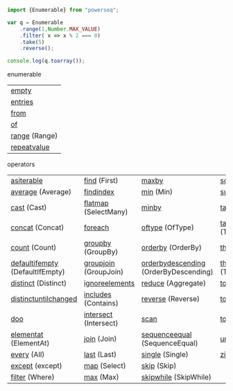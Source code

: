 
```javascript
import {Enumerable} from "powerseq";

var q = Enumerable
    .range(1,Number.MAX_VALUE)
    .filter( x => x % 2 === 0)
    .take(5)
    .reverse();

console.log(q.toarray());
```

enumerable
<table><tr><td><span><a class="tooltip" href="https://github.com/marcinnajder/powerseq/tree/master/test/enumerable/empty.ts" >empty</a> </span></td></tr><tr><td><span><a class="tooltip" href="https://github.com/marcinnajder/powerseq/tree/master/test/enumerable/entries.ts" >entries</a> </span></td></tr><tr><td><span><a class="tooltip" href="https://github.com/marcinnajder/powerseq/tree/master/test/enumerable/from.ts" >from</a> </span></td></tr><tr><td><span><a class="tooltip" href="https://github.com/marcinnajder/powerseq/tree/master/test/enumerable/of.ts" >of</a> </span></td></tr><tr><td><span><a class="tooltip" href="https://github.com/marcinnajder/powerseq/tree/master/test/enumerable/range.ts" >range</a> (Range)</span></td></tr><tr><td><span><a class="tooltip" href="https://github.com/marcinnajder/powerseq/tree/master/test/enumerable/repeatvalue.ts" >repeatvalue</a> </span></td></tr></table>

operators
<table><tr><td><span><a class="tooltip" href="https://github.com/marcinnajder/powerseq/tree/master/test/operators/asiterable.ts" >asiterable</a> </span></td><td><span><a class="tooltip" href="https://github.com/marcinnajder/powerseq/tree/master/test/operators/find.ts" >find</a> (First)</span></td><td><span><a class="tooltip" href="https://github.com/marcinnajder/powerseq/tree/master/test/operators/maxby.ts" >maxby</a> </span></td><td><span><a class="tooltip" href="https://github.com/marcinnajder/powerseq/tree/master/test/operators/some.ts" >some</a> (Any)</span></td></tr><tr><td><span><a class="tooltip" href="https://github.com/marcinnajder/powerseq/tree/master/test/operators/average.ts" title=" average([1, 2, 3, 4]) -> 2.5&#013; average(['a', 'aa', 'aaa'], s => s.length) -> 2">average</a> (Average)</span></td><td><span><a class="tooltip" href="https://github.com/marcinnajder/powerseq/tree/master/test/operators/findindex.ts" >findindex</a> </span></td><td><span><a class="tooltip" href="https://github.com/marcinnajder/powerseq/tree/master/test/operators/min.ts" >min</a> (Min)</span></td><td><span><a class="tooltip" href="https://github.com/marcinnajder/powerseq/tree/master/test/operators/sum.ts" >sum</a> (Sum)</span></td></tr><tr><td><span><a class="tooltip" href="https://github.com/marcinnajder/powerseq/tree/master/test/operators/cast.ts" >cast</a> (Cast)</span></td><td><span><a class="tooltip" href="https://github.com/marcinnajder/powerseq/tree/master/test/operators/flatmap.ts" >flatmap</a> (SelectMany)</span></td><td><span><a class="tooltip" href="https://github.com/marcinnajder/powerseq/tree/master/test/operators/minby.ts" >minby</a> </span></td><td><span><a class="tooltip" href="https://github.com/marcinnajder/powerseq/tree/master/test/operators/take.ts" >take</a> (Take)</span></td></tr><tr><td><span><a class="tooltip" href="https://github.com/marcinnajder/powerseq/tree/master/test/operators/concat.ts" title=" concat([1, 2], [3, 5], [6]) -> [1,2,3,5,6]">concat</a> (Concat)</span></td><td><span><a class="tooltip" href="https://github.com/marcinnajder/powerseq/tree/master/test/operators/foreach.ts" >foreach</a> </span></td><td><span><a class="tooltip" href="https://github.com/marcinnajder/powerseq/tree/master/test/operators/oftype.ts" >oftype</a> (OfType)</span></td><td><span><a class="tooltip" href="https://github.com/marcinnajder/powerseq/tree/master/test/operators/takewhile.ts" >takewhile</a> (TakeWhile)</span></td></tr><tr><td><span><a class="tooltip" href="https://github.com/marcinnajder/powerseq/tree/master/test/operators/count.ts" title=" count([2, 2, 2]) -> 3&#013; count([2, 4, 6], x => x > 2) -> 2">count</a> (Count)</span></td><td><span><a class="tooltip" href="https://github.com/marcinnajder/powerseq/tree/master/test/operators/groupby.ts" >groupby</a> (GroupBy)</span></td><td><span><a class="tooltip" href="https://github.com/marcinnajder/powerseq/tree/master/test/operators/orderby.ts" >orderby</a> (OrderBy)</span></td><td><span><a class="tooltip" href="https://github.com/marcinnajder/powerseq/tree/master/test/operators/thenby.ts" >thenby</a> (ThenBy)</span></td></tr><tr><td><span><a class="tooltip" href="https://github.com/marcinnajder/powerseq/tree/master/test/operators/defaultifempty.ts" title=" defaultifempty([1, 2, 3]) -> [1,2,3]&#013; defaultifempty([]) -> [undefined]&#013; defaultifempty([], 10) -> [10]">defaultifempty</a> (DefaultIfEmpty)</span></td><td><span><a class="tooltip" href="https://github.com/marcinnajder/powerseq/tree/master/test/operators/groupjoin.ts" >groupjoin</a> (GroupJoin)</span></td><td><span><a class="tooltip" href="https://github.com/marcinnajder/powerseq/tree/master/test/operators/orderbydescending.ts" >orderbydescending</a> (OrderByDescending)</span></td><td><span><a class="tooltip" href="https://github.com/marcinnajder/powerseq/tree/master/test/operators/thenbydescending.ts" >thenbydescending</a> (ThenByDescending)</span></td></tr><tr><td><span><a class="tooltip" href="https://github.com/marcinnajder/powerseq/tree/master/test/operators/distinct.ts" title=" distinct([1, 2, 1, 3, 2]) -> [1,2,3]&#013; distinct(['a', 'aa', 'ab', 'abc'], x => x.length) -> ['a','aa','abc']">distinct</a> (Distinct)</span></td><td><span><a class="tooltip" href="https://github.com/marcinnajder/powerseq/tree/master/test/operators/ignoreelements.ts" >ignoreelements</a> </span></td><td><span><a class="tooltip" href="https://github.com/marcinnajder/powerseq/tree/master/test/operators/reduce.ts" >reduce</a> (Aggregate)</span></td><td><span><a class="tooltip" href="https://github.com/marcinnajder/powerseq/tree/master/test/operators/toarray.ts" >toarray</a> (ToArray)</span></td></tr><tr><td><span><a class="tooltip" href="https://github.com/marcinnajder/powerseq/tree/master/test/operators/distinctuntilchanged.ts" title=" distinctuntilchanged([1, 1, 2, 2, 2, 1, 3, 3]) -> [1,2,1,3]">distinctuntilchanged</a> </span></td><td><span><a class="tooltip" href="https://github.com/marcinnajder/powerseq/tree/master/test/operators/includes.ts" >includes</a> (Contains)</span></td><td><span><a class="tooltip" href="https://github.com/marcinnajder/powerseq/tree/master/test/operators/reverse.ts" >reverse</a> (Reverse)</span></td><td><span><a class="tooltip" href="https://github.com/marcinnajder/powerseq/tree/master/test/operators/tomap.ts" >tomap</a> </span></td></tr><tr><td><span><a class="tooltip" href="https://github.com/marcinnajder/powerseq/tree/master/test/operators/doo.ts" >doo</a> </span></td><td><span><a class="tooltip" href="https://github.com/marcinnajder/powerseq/tree/master/test/operators/intersect.ts" >intersect</a> (Intersect)</span></td><td><span><a class="tooltip" href="https://github.com/marcinnajder/powerseq/tree/master/test/operators/scan.ts" >scan</a> </span></td><td><span><a class="tooltip" href="https://github.com/marcinnajder/powerseq/tree/master/test/operators/toobject.ts" >toobject</a> </span></td></tr><tr><td><span><a class="tooltip" href="https://github.com/marcinnajder/powerseq/tree/master/test/operators/elementat.ts" title=" elementat([1, 2, 12, 15], 2) -> 12&#013; elementat([1, 2, 12, 15], 20) -> undefined">elementat</a> (ElementAt)</span></td><td><span><a class="tooltip" href="https://github.com/marcinnajder/powerseq/tree/master/test/operators/join.ts" >join</a> (Join)</span></td><td><span><a class="tooltip" href="https://github.com/marcinnajder/powerseq/tree/master/test/operators/sequenceequal.ts" >sequenceequal</a> (SequenceEqual)</span></td><td><span><a class="tooltip" href="https://github.com/marcinnajder/powerseq/tree/master/test/operators/union.ts" >union</a> (Union)</span></td></tr><tr><td><span><a class="tooltip" href="https://github.com/marcinnajder/powerseq/tree/master/test/operators/every.ts" title=" every([1, 2, 12, 15], x => x > 0) -> true&#013; every([1, 2, 12, 15], x => x < 10) -> false">every</a> (All)</span></td><td><span><a class="tooltip" href="https://github.com/marcinnajder/powerseq/tree/master/test/operators/last.ts" >last</a> (Last)</span></td><td><span><a class="tooltip" href="https://github.com/marcinnajder/powerseq/tree/master/test/operators/single.ts" >single</a> (Single)</span></td><td><span><a class="tooltip" href="https://github.com/marcinnajder/powerseq/tree/master/test/operators/zip.ts" >zip</a> (Zip)</span></td></tr><tr><td><span><a class="tooltip" href="https://github.com/marcinnajder/powerseq/tree/master/test/operators/except.ts" title=" except([1, 2, 2, 3, 4], [2, 3]) -> [1,4]&#013; except(['a', 'b', 'ba', 'xde'], ['poc'], x => x.length) -> ['a','ba']">except</a> (except)</span></td><td><span><a class="tooltip" href="https://github.com/marcinnajder/powerseq/tree/master/test/operators/map.ts" >map</a> (Select)</span></td><td><span><a class="tooltip" href="https://github.com/marcinnajder/powerseq/tree/master/test/operators/skip.ts" >skip</a> (Skip)</span></td></tr><tr><td><span><a class="tooltip" href="https://github.com/marcinnajder/powerseq/tree/master/test/operators/filter.ts" title=" filter([1, 2, 2, 3, 4], x => x > 2) -> [3,4]&#013; filter([1, 2, 2, 3, 4], (x, index) => x - 1 === index) -> [1,2]">filter</a> (Where)</span></td><td><span><a class="tooltip" href="https://github.com/marcinnajder/powerseq/tree/master/test/operators/max.ts" >max</a> (Max)</span></td><td><span><a class="tooltip" href="https://github.com/marcinnajder/powerseq/tree/master/test/operators/skipwhile.ts" >skipwhile</a> (SkipWhile)</span></td></tr></table>
